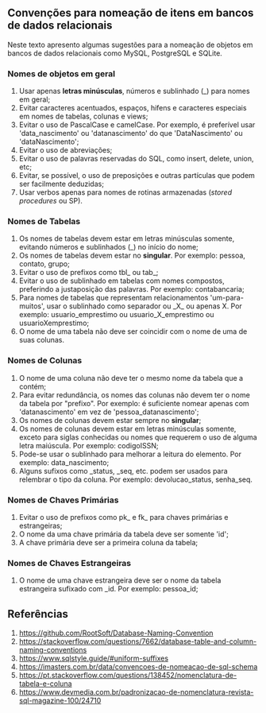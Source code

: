 ## Convenções para nomeação de itens em bancos de dados relacionais

Neste texto apresento algumas sugestões para a nomeação de objetos em bancos de dados relacionais como MySQL, PostgreSQL e SQLite.

### Nomes de objetos em geral
1. Usar apenas **letras minúsculas**, números e sublinhado (\_) para nomes em geral;
2. Evitar caracteres acentuados, espaços, hifens e caracteres especiais em nomes de tabelas, colunas e views;
3. Evitar o uso de PascalCase e camelCase. Por exemplo, é preferível usar 'data_nascimento' ou 'datanascimento' do que 'DataNascimento' ou 'dataNascimento';
4. Evitar o uso de abreviações;
5. Evitar o uso de palavras reservadas do SQL, como insert, delete, union, etc;
6. Evitar, se possível, o uso de preposições e outras partículas que podem ser facilmente deduzidas;
7. Usar verbos apenas para nomes de rotinas armazenadas (*stored procedures* ou SP).

### Nomes de Tabelas
1. Os nomes de tabelas devem estar em letras minúsculas somente, evitando números e sublinhados (\_) no início do nome;
2. Os nomes de tabelas devem estar no **singular**. Por exemplo: pessoa, contato, grupo;
3. Evitar o uso de prefixos como tbl_ ou tab_;
4. Evitar o uso de sublinhado em tabelas com nomes compostos, preferindo a justaposição das palavras. Por exemplo: contabancaria;
5. Para nomes de tabelas que representam relacionamentos 'um-para-muitos', usar o sublinhado como separador ou \_X_ ou apenas X. Por exemplo: usuario_emprestimo ou usuario_X_emprestimo ou usuarioXemprestimo;
7. O nome de uma tabela não deve ser coincidir com o nome de uma de suas colunas.

### Nomes de Colunas
1. O nome de uma coluna não deve ter o mesmo nome da tabela que a contém;
2. Para evitar redundância, os nomes das colunas não devem ter o nome da tabela por "prefixo". Por exemplo: é suficiente nomear apenas com 'datanascimento' em vez de 'pessoa_datanascimento'; 
3. Os nomes de colunas devem estar sempre no **singular**;
4. Os nomes de colunas devem estar em letras minúsculas somente, exceto para siglas conhecidas ou nomes que requerem o uso de alguma letra maiúscula. Por exemplo: codigoISSN;
5. Pode-se usar o sublinhado para melhorar a leitura do elemento. Por exemplo: data_nascimento;
6. Alguns sufixos como \_status, \_seq, etc. podem ser usados para relembrar o tipo da coluna. Por exemplo: devolucao_status, senha_seq.

### Nomes de Chaves Primárias
1. Evitar o uso de prefixos como pk_ e fk_ para chaves primárias e estrangeiras;
2. O nome da uma chave primária da tabela deve ser somente 'id';
3. A chave primária deve ser a primeira coluna da tabela;

### Nomes de Chaves Estrangeiras
1. O nome de uma chave estrangeira deve ser o nome da tabela estrangeira sufixado com \_id. Por exemplo: pessoa_id;

## Referências
1. https://github.com/RootSoft/Database-Naming-Convention
2. https://stackoverflow.com/questions/7662/database-table-and-column-naming-conventions
3. https://www.sqlstyle.guide/#uniform-suffixes
4. https://imasters.com.br/data/convencoes-de-nomeacao-de-sql-schema
5. https://pt.stackoverflow.com/questions/138452/nomenclatura-de-tabela-e-coluna
6. https://www.devmedia.com.br/padronizacao-de-nomenclatura-revista-sql-magazine-100/24710
